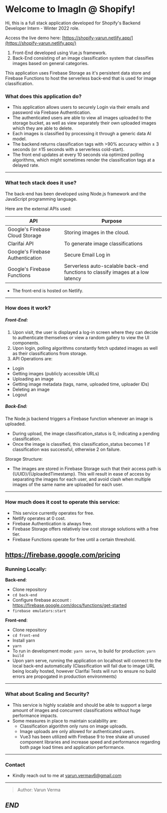 # Welcome to ImagIn @ Shopify!
  

Hi, this is a full stack application developed for Shopify's Backend Developer Intern - Winter 2022 role.

Access the live demo here: [https://shopify-varun.netlify.app/](https://shopify-varun.netlify.app/)


1. Front-End developed using Vue.js framework.
2. Back-End consisting of an image classification system that classifies images based on general categories. 

This application uses Firebase Storage as it's persistent data store and Firebase Functions to host the serverless back-end that is used for image classification. 
  

### What does this application do?
- This application allows users to securely Login via their emails and password via Firebase Authentication.
- The authenticated users are able to view all images uploaded to the storage bucket, as well as view separately their own uploaded images which they are able to delete. 
- Each images is classified by processing it through a generic data AI model.
- The backend returns classification tags with >90% accuracy within ± 3 seconds (or ±15 seconds with a serverless cold-start).
- The front end updates at every 10 seconds via optimized polling algorithms, which might sometimes render the classification tags at a delayed rate.
---


### What tech stack does it use?

  The back-end has been developed using Node.js framework and the JavaScript programming language. 

  
Here are the external APIs used:

| API                               | Purpose                                  |
| --------------------------------- | ---------------------------------------- |
| Google's Firebase Cloud Storage   | Storing images in the cloud.             |
| Clarifai API                      | To generate image classifications |
| Google's Firebase Authentication                 | Secure Email Log in |
| Google's Firebase Functions                 | Serverless auto-scalable back-end functions to classify images at a low latency |

- The front-end is hosted on Netlify. 
---

### How does it work?

##### Front-End:

1. Upon visit, the user is displayed a log-in screen where they can decide to authenticate themselves or view a random gallery to view the UI components. 
2. Upon login, polling algorithms constantly fetch updated images as well as their classifications from storage.
3. API Operations are:
- Login
- Getting images (publicly accessible URLs)
- Uploading an image
- Getting image metadata (tags, name, uploaded time, uploader IDs)
- Deleting an image
- Logout  

##### Back-End:
The Node.js backend triggers a Firebase function whenever an image is uploaded. 
- During upload, the image classification_status is 0, indicating a pending classification.
- Once the image is classified, this classification_status becomes 1 if classification was successful, otherwise 2 on failure.

Storage Structure:
- The images are stored in Firebase Storage such that their access path is {UUID}/{UploadedTimestamp}. This will result in ease of access by separating the images for each user, and avoid clash when multiple images of the same name are uploaded for each user.
---

### How much does it cost to operate this service:
- This service currently operates for free.
- Netlify operates at 0 cost. 
- Firebase Authentication is always free.
- Firebase Storage offers relatively low cost storage solutions with a free tier.
- Firebase Functions operate for free until a certain threshold.
  
https://firebase.google.com/pricing
---
### Running Locally:
**Back-end**:
- Clone repository
- ```cd back-end```
- Configure firebase account : https://firebase.google.com/docs/functions/get-started
- ```firebase emulators:start```

**Front-end**:
- Clone repository
- ```cd front-end```
- Install yarn
- ```yarn```
- To run in development mode: ```yarn serve```, to build for production: ```yarn build```
- Upon yarn serve, running the application on localhost will connect to the local back-end automatically (Classification will fail due to image URL being locally hosted, however Clarifai Tests will run to ensure no build errors are propogated in production environments)  
---
### What about Scaling and Security?
- This service is highly scalable and should be able to support a large amount of images and concurrent classifications without huge performance impacts.
- Some measures in place to maintain scalability are:
  - Classification algorithm only runs on image uploads.
  - Image uploads are only allowed for authenticated users.
  - Vue3 has been utilized with Firebase 9 to tree shake all unused component libraries and increase speed and performance regarding both page load times and application performance.  

---
### Contact
- Kindly reach out to me at varun.vermav6@gmail.com
---
  > Author: Varun Verma
  
**_END_**
---
